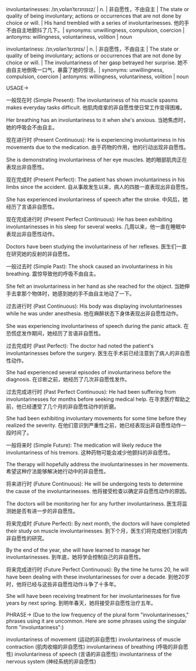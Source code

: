 involuntarinesses: /ɪnˌvɒlənˈtɛrɪnɪsɪz/ | n. | 非自愿性，不由自主 | The state or quality of being involuntary; actions or occurrences that are not done by choice or will. |  His hand trembled with a series of involuntarinesses. 他的手不由自主地颤抖了几下。| synonyms:  unwillingness, compulsion, coercion | antonyms:  willingness, voluntariness, volition | noun

involuntariness: /ɪnˌvɒlənˈtɛrɪnɪs/ | n. | 非自愿性，不由自主 | The state or quality of being involuntary; actions or occurrences that are not done by choice or will. |  The involuntariness of her gasp betrayed her surprise. 她不由自主地倒吸一口气，暴露了她的惊讶。| synonyms:  unwillingness, compulsion, coercion | antonyms:  willingness, voluntariness, volition | noun


USAGE->

一般现在时 (Simple Present):
The involuntariness of his muscle spasms makes everyday tasks difficult.  他肌肉痉挛的非自愿性使日常工作变得困难。

Her breathing has an involuntariness to it when she's anxious. 当她焦虑时，她的呼吸会不由自主。


现在进行时 (Present Continuous):
He is experiencing involuntariness in his movements due to the medication. 由于药物的作用，他的行动出现非自愿性。

She is demonstrating involuntariness of her eye muscles. 她的眼部肌肉正在表现出非自愿性。


现在完成时 (Present Perfect):
The patient has shown involuntariness in his limbs since the accident. 自从事故发生以来，病人的四肢一直表现出非自愿性。

She has experienced involuntariness of speech after the stroke. 中风后，她经历了言语非自愿性。


现在完成进行时 (Present Perfect Continuous):
He has been exhibiting involuntarinesses in his sleep for several weeks. 几周以来，他一直在睡眠中表现出非自愿性动作。

Doctors have been studying the involuntariness of her reflexes. 医生们一直在研究她的反射的非自愿性。


一般过去时 (Simple Past):
The shock caused an involuntariness in his breathing.  震惊导致他的呼吸不由自主。

She felt an involuntariness in her hand as she reached for the object. 当她伸手去拿那个物体时，她感到她的手不由自主地动了一下。


过去进行时 (Past Continuous):
His body was displaying involuntarinesses while he was under anesthesia.  他在麻醉状态下身体表现出非自愿性动作。

She was experiencing involuntariness of speech during the panic attack.  在恐慌症发作期间，她经历了言语非自愿性。


过去完成时 (Past Perfect):
The doctor had noted the patient's involuntarinesses before the surgery. 医生在手术前已经注意到了病人的非自愿性动作。

She had experienced several episodes of involuntariness before the diagnosis. 在诊断之前，她经历了几次非自愿性发作。


过去完成进行时 (Past Perfect Continuous):
He had been suffering from involuntarinesses for months before seeking medical help. 在寻求医疗帮助之前，他已经遭受了几个月的非自愿性动作的折磨。

She had been exhibiting involuntary movements for some time before they realized the severity. 在他们意识到严重性之前，她已经表现出非自愿性动作一段时间了。


一般将来时 (Simple Future):
The medication will likely reduce the involuntariness of his tremors.  这种药物可能会减少他颤抖的非自愿性。

The therapy will hopefully address the involuntarinesses in her movements.  希望这种疗法能够解决她行动中的非自愿性。


将来进行时 (Future Continuous):
He will be undergoing tests to determine the cause of the involuntarinesses. 他将接受检查以确定非自愿性动作的原因。

The doctors will be monitoring her for any further involuntariness. 医生将监测她是否有进一步的非自愿性。


将来完成时 (Future Perfect):
By next month, the doctors will have completed their study on muscle involuntarinesses. 到下个月，医生们将完成他们对肌肉非自愿性的研究。

By the end of the year, she will have learned to manage her involuntarinesses. 到年底，她将学会控制自己的非自愿性。


将来完成进行时 (Future Perfect Continuous):
By the time he turns 20, he will have been dealing with these involuntarinesses for over a decade. 到他20岁时，他将已经与这些非自愿性动作斗争了十多年。

She will have been receiving treatment for her involuntarinesses for five years by next spring. 到明年春天，她将接受非自愿性治疗五年。


PHRASE->
(Due to the low frequency of the plural form "involuntarinesses,"  phrases using it are uncommon.  Here are some phrases using the singular form "involuntariness":)

involuntariness of movement  (运动的非自愿性)
involuntariness of muscle contraction (肌肉收缩的非自愿性)
involuntariness of breathing (呼吸的非自愿性)
involuntariness of speech (言语的非自愿性)
involuntariness of the nervous system (神经系统的非自愿性)
